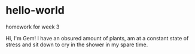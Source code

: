# hello-world
homework for week 3

Hi, I'm Gem!
I have an obsured amount of plants, am at a constant state of stress and sit down to cry in the shower in my spare time.
